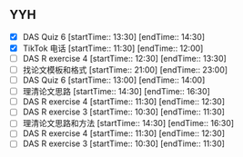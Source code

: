 ## YYH
- [x] DAS Quiz 6 [startTime:: 13:30]  [endTime:: 14:30]
- [x] TikTok 电话 [startTime:: 11:30]  [endTime:: 12:00]
- [ ] DAS R exercise 4 [startTime:: 12:30]  [endTime:: 13:30]
- [ ] 找论文模板和格式 [startTime:: 21:00]  [endTime:: 23:00]
- [ ] DAS Quiz 6 [startTime:: 13:00]  [endTime:: 14:00]
- [ ] 理清论文思路 [startTime:: 14:30]  [endTime:: 16:30]
- [ ] DAS R exercise 4 [startTime:: 11:30]  [endTime:: 12:30]
- [ ] DAS R exercise 3 [startTime:: 10:30]  [endTime:: 11:30]
- [ ] 理清论文思路和方法 [startTime:: 14:30]  [endTime:: 16:30]
- [ ] DAS R exercise 4 [startTime:: 11:30]  [endTime:: 12:30]
- [ ] DAS R exercise 3 [startTime:: 10:30]  [endTime:: 11:30]